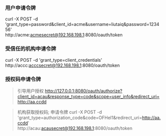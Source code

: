 ### 用户申请令牌

curl -X POST -d 'grant_type=password&client_id=acme&username=liutaiq&password=123456' \
http://acme:acmesecret@192.168.198.1:8080/oauth/token


### 受信任的机构申请令牌
curl -X POST -d 'grant_type=client_credentials' \
http://accc:acccsecret@192.168.198.1:8080/oauth/token


### 授权码申请令牌

> 引导用户授权
http://127.0.0.1:8080/oauth/authorize?client_id=acau&response_type=code&scope=user_info&redirect_uri=http://aa.ccdd

> 机构获取授权码; 申请令牌
curl -X POST -d 'grant_type=authorization_code&code=OFHeI1&redirect_uri=http://aa.ccdd'  \
http://acau:acausecret@192.168.198.1:8080/oauth/token